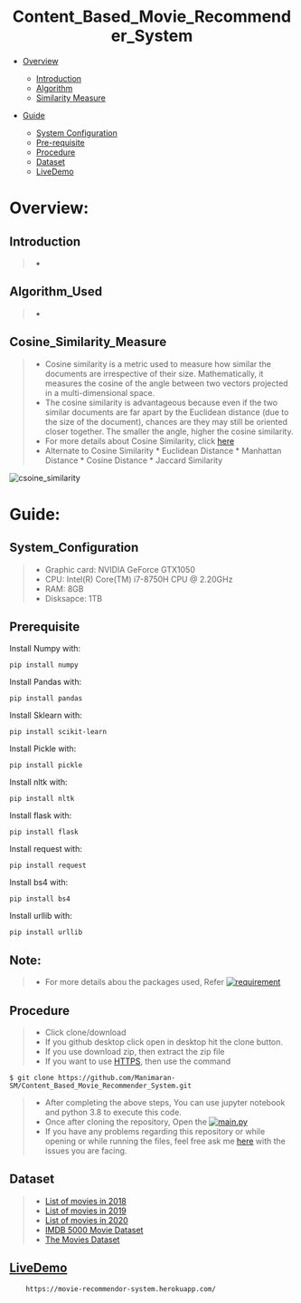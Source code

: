 <h1 align="center"> Content_Based_Movie_Recommender_System
</h1>

* [Overview](#Overview)
   * [Introduction](#Introduction)
   * [Algorithm](#Algorithm_Used)
   * [Similarity Measure](#Cosine_Similarity_Measure)

* [Guide](#Guide)
  * [System Configuration](#System_Configuration)
  * [Pre-requisite](#Prerequisite)
  * [Procedure](#Procedure)
  * [Dataset](#Dataset)
  * [LiveDemo](#LiveDemo)

# Overview:
## Introduction
  >* 

## Algorithm_Used
  >* 

## Cosine_Similarity_Measure
  >*  Cosine similarity is a metric used to measure how similar the documents are irrespective of their size. Mathematically, it measures the cosine of the angle between two vectors projected in a multi-dimensional space. 
  >*  The cosine similarity is advantageous because even if the two similar documents are far apart by the Euclidean distance (due to the size of the document), chances are they may still be oriented closer together. The smaller the angle, higher the cosine similarity.
  >*  For more details about Cosine Similarity, click [here](https://www.machinelearningplus.com/nlp/cosine-similarity/)
  >*  Alternate to Cosine Similarity
      * Euclidean Distance
      * Manhattan Distance
      * Cosine Distance
      * Jaccard Similarity
      
  <img align ="center" src="https://www.machinelearningplus.com/wp-content/uploads/2018/10/soft-cosine-1024x489.png?ezimgfmt=ng:webp/ngcb3" alt="csoine_similarity">
  </img>
  
# Guide:

## System_Configuration
  >* Graphic card: NVIDIA GeForce GTX1050
  >* CPU: Intel(R) Core(TM) i7-8750H CPU @ 2.20GHz
  >* RAM: 8GB
  >* Disksapce: 1TB

## Prerequisite
Install Numpy with:

```
pip install numpy
```
Install Pandas with:

```
pip install pandas
```
Install Sklearn with:

```
pip install scikit-learn
```
Install Pickle with:

```
pip install pickle
```
Install nltk with:

```
pip install nltk
```
Install flask with:

```
pip install flask
```
Install request with:

```
pip install request
```
Install bs4 with:

```
pip install bs4
```
Install urllib with:

```
pip install urllib
```
## Note:
  >* For more details abou the packages used, Refer [![requirement](https://img.shields.io/badge/requirement.txt-pink.svg?style=flat&logo=appveyor)](https://github.com/Manimaran-SM/Content_Based_Movie_Recommender_System/blob/master/requirements.txt)

## Procedure
  >* Click clone/download
  >* If you github desktop click open in desktop hit the clone button. 
  >* If you use download zip, then extract the zip file  
  >* If you want to use [HTTPS](https://github.com/Manimaran-SM/Content_Based_Movie_Recommender_System.git), then use the command
``` 
$ git clone https://github.com/Manimaran-SM/Content_Based_Movie_Recommender_System.git
```
  >* After completing the above steps, You can use jupyter notebook and python 3.8 to execute this code.
  >* Once after cloning the repository, Open the [![main.py](https://img.shields.io/badge/main.py-cyan.svg?style=flat&logo=appveyor)](https://github.com/Manimaran-SM/Content_Based_Movie_Recommender_System/blob/master/main.py) 
  >* If you have any problems regarding this repository or while opening or while running the files, feel free ask me [here](https://github.com/Manimaran-SM/Content_Based_Movie_Recommender_System/issues/new) with the issues you are facing.



## Dataset
  >* [List of movies in 2018](https://en.wikipedia.org/wiki/List_of_American_films_of_2018)
  >* [List of movies in 2019](https://en.wikipedia.org/wiki/List_of_American_films_of_2019)
  >* [List of movies in 2020](https://en.wikipedia.org/wiki/List_of_American_films_of_2020)
  >* [IMDB 5000 Movie Dataset](https://www.kaggle.com/carolzhangdc/imdb-5000-movie-dataset) 
  >* [The Movies Dataset](https://www.kaggle.com/rounakbanik/the-movies-dataset)
  
## [LiveDemo](https://movie-recommendor-system.herokuapp.com/)
```
    https://movie-recommendor-system.herokuapp.com/
```
